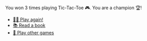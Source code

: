  You won 3 times playing Tic-Tac-Toe 🎮. You are a champion 🏆!

- [🤾‍♂️ Play again!](1-BBA.md)
- [📚 Read a book](../0/1-1B.md)
- [🎲 Play other games](1-BBC.md)